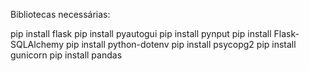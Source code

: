 Bibliotecas necessárias:

pip install flask
pip install pyautogui
pip install pynput
pip install Flask-SQLAlchemy
pip install python-dotenv
pip install psycopg2
pip install gunicorn
pip install pandas
